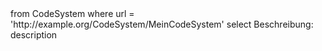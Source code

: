 <fql output="inline">
from
	CodeSystem
where
	url = 'http://example.org/CodeSystem/MeinCodeSystem'
select
	Beschreibung: description
</fql>